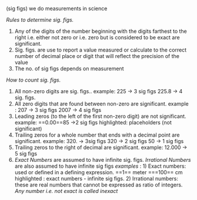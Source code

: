 (sig figs) we do measurements in science

*Rules to determine sig. figs.*

1) Any of the digits of the number beginning with the digits farthest to the right i.e. either not zero or i.e. zero but is considered to be exact are significant.
2) Sig. figs. are use to report a value measured or calculate to the correct number of decimal place or digit that will reflect the precision of the value
3) The no. of sig figs depends on measurement 

*How to count sig. figs.*

1) All non-zero digits are sig. figs..
		example: 225 -> 3 sig figs
				225.8 -> 4 sig. figs.
2) All zero digits that are found between non-zero are significant.
			example :  207 -> 3 sig figs
					2007 -> 4 sig figs
3) Leading zeros (to the left of the first non-zero digit) are not significant.
			example:  ==0.00==85 ->2 sig figs
                    highlighted:  placeholders (not significant)
4) Trailing zeros for a whole number that ends with a decimal point are significant.
			example:  320. -> 3sig figs
					320 -> 2 sig figs
					50 -> 1 sig figs
5) Trailing zeros to the right of decimal are significant.
			example:  12.000  -> 5 sig figs
6) *Exact Numbers* are assumed to have infinite sig. figs.
    *Irrational Numbers* are also assumed to have infinite sig figs
    *examples* :
	    1) Exact numbers: used or defined in a defining expression.
			    ==1== meter ===100== cm
			    highlighted : exact numbers - infinite sig figs.
		2)  Irrational numbers: these are real numbers that cannot be expressed as ratio of integers.
      *Any number i.e. not exact is called inexact*
      